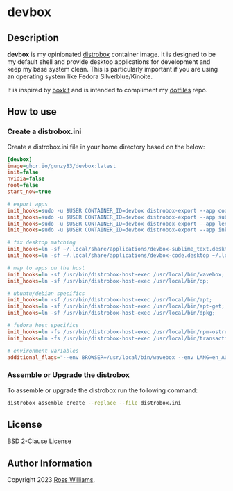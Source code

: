 # devbox

## Description

**devbox** is my opinionated [distrobox](https://distrobox.it/) container image. It is designed to be my default shell and provide desktop applications for development and keep my base system clean. This is particularly important if you are using an operating system like Fedora Silverblue/Kinoite.

It is inspired by [boxkit](https://github.com/ublue-os/boxkit) and is intended to compliment my [dotfiles](https://github.com/gunzy83/dotfiles) repo.

## How to use

### Create a distrobox.ini

Create a distrobox.ini file in your home directory based on the below:

```ini
[devbox]
image=ghcr.io/gunzy83/devbox:latest
init=false
nvidia=false
root=false
start_now=true

# export apps
init_hooks=sudo -u $USER CONTAINER_ID=devbox distrobox-export --app code;
init_hooks=sudo -u $USER CONTAINER_ID=devbox distrobox-export --app subl;
init_hooks=sudo -u $USER CONTAINER_ID=devbox distrobox-export --app lens-desktop;
init_hooks=sudo -u $USER CONTAINER_ID=devbox distrobox-export --app inkdrop;

# fix desktop matching
init_hooks=ln -sf ~/.local/share/applications/devbox-sublime_text.desktop ~/.local/share/applications/sublime_text.desktop;
init_hooks=ln -sf ~/.local/share/applications/devbox-code.desktop ~/.local/share/applications/code.desktop;

# map to apps on the host
init_hooks=ln -sf /usr/bin/distrobox-host-exec /usr/local/bin/wavebox;
init_hooks=ln -sf /usr/bin/distrobox-host-exec /usr/local/bin/op;

# ubuntu/debian specifics
init_hooks=ln -sf /usr/bin/distrobox-host-exec /usr/local/bin/apt;
init_hooks=ln -sf /usr/bin/distrobox-host-exec /usr/local/bin/apt-get;
init_hooks=ln -sf /usr/bin/distrobox-host-exec /usr/local/bin/dpkg;

# fedora host specifics
init_hooks=ln -fs /usr/bin/distrobox-host-exec /usr/local/bin/rpm-ostree;
init_hooks=ln -fs /usr/bin/distrobox-host-exec /usr/local/bin/transactional-update;

# environment variables
additional_flags="--env BROWSER=/usr/local/bin/wavebox --env LANG=en_AU.UTF-8 --env GTK_MODULES=unity-gtk-module";
```

### Assemble or Upgrade the distrobox

To assemble or upgrade the distrobox run the following command:

```bash
distrobox assemble create --replace --file distrobox.ini
```

## License

BSD 2-Clause License

## Author Information

Copyright 2023 [Ross Williams](http://rosswilliams.id.au/).

